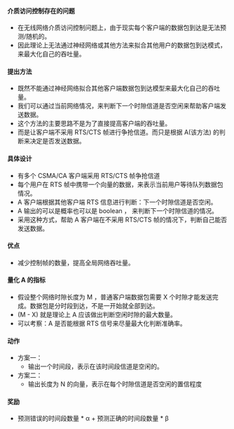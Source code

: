 #### 介质访问控制存在的问题
- 在无线网络介质访问控制问题上，由于现实每个客户端的数据包到达是无法预测/随机的。
- 因此理论上无法通过神经网络或其他方法来拟合其他用户的数据包到达模式，来最大化自己的吞吐量。

#### 提出方法
- 既然不能通过神经网络拟合其他客户端数据包到达模型来最大化自己的吞吐量。
- 我们可以通过当前网络情况，来判断下一个时隙信道是否空闲来帮助客户端发送数据。
- 这个方法的主要思路不是为了直接提高客户端的吞吐量。
- 而是让客户端不采用 RTS/CTS 帧进行争抢信道。而只是根据 A(该方法) 的判断来决定是否发送数据。 

#### 具体设计
- 有多个 CSMA/CA 客户端采用 RTS/CTS 帧争抢信道
- 每个用户在 RTS 帧中携带一个向量的数据，来表示当前用户等待队列数据包情况。
- A 客户端根据其他客户端 RTS 信息进行判断：下一个时隙信道是否空闲。
- A 输出的可以是概率也可以是 boolean ， 来判断下一个时隙信道的情况。
- 采用这种方式，帮助 A 客户端在不采用 RTS/CTS 帧的情况下，判断自己能否发送数据。

#### 优点
- 减少控制帧的数量，提高全局网络吞吐量。

#### 量化 A 的指标
- 假设整个网络时隙长度为 M ，普通客户端数据包需要 X 个时隙才能发送完成。数据包是分时段到达，不是一开始就全部到达。
- (M - X) 就是理论上 A 应该做出判断空闲时隙的最大数量。
- 可以考察：A 是否能根据 RTS 信号来尽量最大化判断准确率。

#### 动作
- 方案一：
    - 输出一个时间段，表示在该时间段信道是空闲的。
- 方案二：
    - 输出长度为 N 的向量，表示在每个时隙信道是否空闲的置信程度

#### 奖励
- 预测错误的时间段数量 * α + 预测正确的时间段数量 * β
